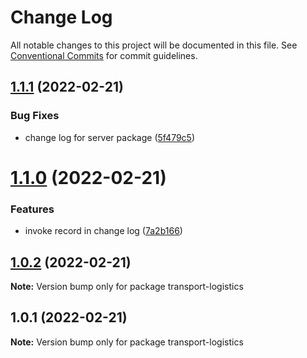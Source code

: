 # Change Log

All notable changes to this project will be documented in this file.
See [Conventional Commits](https://conventionalcommits.org) for commit guidelines.

## [1.1.1](https://github.com/university-works/transport-logistics/compare/v1.1.0...v1.1.1) (2022-02-21)


### Bug Fixes

* change log for server package ([5f479c5](https://github.com/university-works/transport-logistics/commit/5f479c55e526c6cdd98c3732fd75de8ff72d16e7))





# [1.1.0](https://github.com/university-works/transport-logistics/compare/v1.0.2...v1.1.0) (2022-02-21)


### Features

* invoke record in change log ([7a2b166](https://github.com/university-works/transport-logistics/commit/7a2b1668e93e7c8007d13b09d0e0eed0bdb1219a))





## [1.0.2](https://github.com/university-works/transport-logistics/compare/v1.0.1...v1.0.2) (2022-02-21)

**Note:** Version bump only for package transport-logistics





## 1.0.1 (2022-02-21)

**Note:** Version bump only for package transport-logistics
